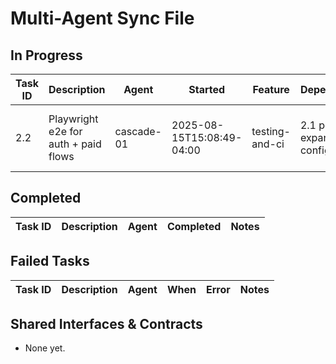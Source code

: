 # Multi-Agent Sync File

## In Progress
| Task ID | Description | Agent | Started | Feature | Dependencies | Notes |
|---------|-------------|-------|---------|---------|--------------|-------|
| 2.2 | Playwright e2e for auth + paid flows | cascade-01 | 2025-08-15T15:08:49-04:00 | testing-and-ci | 2.1 pending expansion; CI config present | Using VITE_E2E build; ensure CI green |

## Completed
| Task ID | Description | Agent | Completed | Notes |
|---------|-------------|-------|-----------|-------|

## Failed Tasks
| Task ID | Description | Agent | When | Error | Notes |
|---------|-------------|-------|------|-------|-------|

## Shared Interfaces & Contracts
- None yet.
